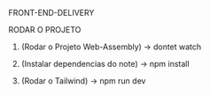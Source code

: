 FRONT-END-DELIVERY

RODAR O PROJETO

1. (Rodar o Projeto Web-Assembly) -> 
dontet watch

2. (Instalar dependencias do note) -> 
npm install

3. (Rodar o Tailwind) ->
npm run dev

